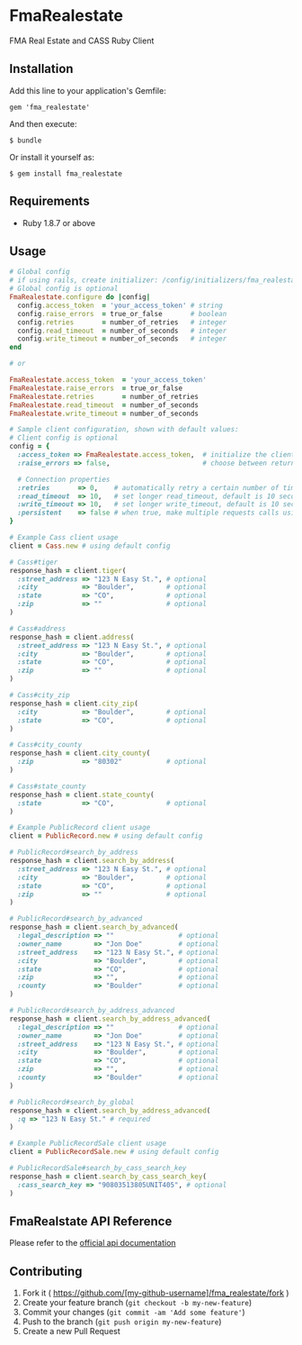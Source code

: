 # FmaRealestate

FMA Real Estate and CASS Ruby Client

## Installation

Add this line to your application's Gemfile:

    gem 'fma_realestate'

And then execute:

    $ bundle

Or install it yourself as:

    $ gem install fma_realestate

## Requirements

* Ruby 1.8.7 or above

## Usage

```ruby
# Global config
# if using rails, create initializer: /config/initializers/fma_realestate.rb
# Global config is optional
FmaRealestate.configure do |config|
  config.access_token  = 'your_access_token' # string
  config.raise_errors  = true_or_false       # boolean
  config.retries       = number_of_retries   # integer
  config.read_timeout  = number_of_seconds   # integer
  config.write_timeout = number_of_seconds   # integer
end

# or

FmaRealestate.access_token  = 'your_access_token'
FmaRealestate.raise_errors  = true_or_false
FmaRealestate.retries       = number_of_retries
FmaRealestate.read_timeout  = number_of_seconds
FmaRealestate.write_timeout = number_of_seconds
```

```ruby
# Sample client configuration, shown with default values:
# Client config is optional
config = {
  :access_token => FmaRealestate.access_token,  # initialize the client with an access token
  :raise_errors => false,                       # choose between returning false or raising a proper exception when API calls fails

  # Connection properties
  :retries       => 0,    # automatically retry a certain number of times before returning
  :read_timeout  => 10,   # set longer read_timeout, default is 10 seconds
  :write_timeout => 10,   # set longer write_timeout, default is 10 seconds
  :persistent    => false # when true, make multiple requests calls using a single persistent connection. Use +close_connection+ method on the client to manually clean up sockets
}
```

```ruby
# Example Cass client usage
client = Cass.new # using default config

# Cass#tiger
response_hash = client.tiger(
  :street_address => "123 N Easy St.", # optional
  :city           => "Boulder",        # optional
  :state          => "CO",             # optional
  :zip            => ""                # optional
)

# Cass#address
response_hash = client.address(
  :street_address => "123 N Easy St.", # optional
  :city           => "Boulder",        # optional
  :state          => "CO",             # optional
  :zip            => ""                # optional
)

# Cass#city_zip
response_hash = client.city_zip(
  :city           => "Boulder",        # optional
  :state          => "CO",             # optional
)

# Cass#city_county
response_hash = client.city_county(
  :zip            => "80302"           # optional
)

# Cass#state_county
response_hash = client.state_county(
  :state          => "CO",             # optional
)
```

```ruby
# Example PublicRecord client usage
client = PublicRecord.new # using default config

# PublicRecord#search_by_address
response_hash = client.search_by_address(
  :street_address => "123 N Easy St.", # optional
  :city           => "Boulder",        # optional
  :state          => "CO",             # optional
  :zip            => ""                # optional
)

# PublicRecord#search_by_advanced
response_hash = client.search_by_advanced(
  :legal_description => ""                # optional
  :owner_name        => "Jon Doe"         # optional
  :street_address    => "123 N Easy St.", # optional
  :city              => "Boulder",        # optional
  :state             => "CO",             # optional
  :zip               => "",               # optional
  :county            => "Boulder"         # optional
)

# PublicRecord#search_by_address_advanced
response_hash = client.search_by_address_advanced(
  :legal_description => ""                # optional
  :owner_name        => "Jon Doe"         # optional
  :street_address    => "123 N Easy St.", # optional
  :city              => "Boulder",        # optional
  :state             => "CO",             # optional
  :zip               => "",               # optional
  :county            => "Boulder"         # optional
)

# PublicRecord#search_by_global
response_hash = client.search_by_address_advanced(
  :q => "123 N Easy St." # required
)
```

```ruby
# Example PublicRecordSale client usage
client = PublicRecordSale.new # using default config

# PublicRecordSale#search_by_cass_search_key
response_hash = client.search_by_cass_search_key(
  :cass_search_key => "90803513805UNIT405", # optional
)
```

## FmaRealstate API Reference
Please refer to the <a href="http://realestate.firstmoversadvantage.com/api_documentation" target="_blank">official api documentation</a>

## Contributing

1. Fork it ( https://github.com/[my-github-username]/fma_realestate/fork )
2. Create your feature branch (`git checkout -b my-new-feature`)
3. Commit your changes (`git commit -am 'Add some feature'`)
4. Push to the branch (`git push origin my-new-feature`)
5. Create a new Pull Request
